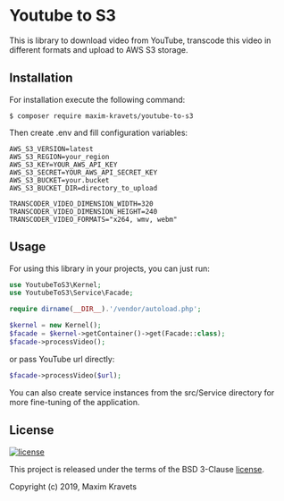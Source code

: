 # Youtube to S3

This is library to download video from YouTube, transcode this video in different formats and upload to AWS S3 storage.

## Installation

For installation execute the following command:

```
$ composer require maxim-kravets/youtube-to-s3
``` 

Then create .env and fill configuration variables:

```dotenv
AWS_S3_VERSION=latest
AWS_S3_REGION=your_region
AWS_S3_KEY=YOUR_AWS_API_KEY
AWS_S3_SECRET=YOUR_AWS_API_SECRET_KEY
AWS_S3_BUCKET=your.bucket
AWS_S3_BUCKET_DIR=directory_to_upload

TRANSCODER_VIDEO_DIMENSION_WIDTH=320
TRANSCODER_VIDEO_DIMENSION_HEIGHT=240
TRANSCODER_VIDEO_FORMATS="x264, wmv, webm"
```  

## Usage

For using this library in your projects, you can just run:

```php
use YoutubeToS3\Kernel;
use YoutubeToS3\Service\Facade;

require dirname(__DIR__).'/vendor/autoload.php';

$kernel = new Kernel();
$facade = $kernel->getContainer()->get(Facade::class);
$facade->processVideo();
```

or pass YouTube url directly:

```php
$facade->processVideo($url);
```

You can also create service instances from the src/Service directory for more fine-tuning of the application.

License
-------

[![license](https://img.shields.io/github/license/maxim-kravets/youtube-to-s3)](LICENSE)

This project is released under the terms of the BSD 3-Clause [license](LICENSE).

Copyright (c) 2019, Maxim Kravets
